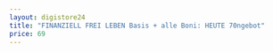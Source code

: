 ```yaml
---
layout: digistore24
title: "FINANZIELL FREI LEBEN Basis + alle Boni: HEUTE 70ngebot"
price: 69
---
```

